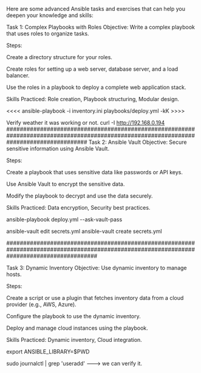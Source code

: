 Here are some advanced Ansible tasks and exercises that can help you deepen your knowledge and skills:

Task 1: Complex Playbooks with Roles
Objective: Write a complex playbook that uses roles to organize tasks.

Steps:

Create a directory structure for your roles.

Create roles for setting up a web server, database server, and a load balancer.

Use the roles in a playbook to deploy a complete web application stack.

Skills Practiced: Role creation, Playbook structuring, Modular design.


<<<<  ansible-playbook -i inventory.ini playbooks/deploy.yml -kK >>>>




Verify weather it was working or not.
curl -I http://192.168.0.194
########################################################################################################################################
Task 2: Ansible Vault
Objective: Secure sensitive information using Ansible Vault.

Steps:

Create a playbook that uses sensitive data like passwords or API keys.

Use Ansible Vault to encrypt the sensitive data.

Modify the playbook to decrypt and use the data securely.

Skills Practiced: Data encryption, Security best practices.


ansible-playbook deploy.yml --ask-vault-pass

ansible-vault edit secrets.yml
ansible-vault create secrets.yml


###########################################################################################################################################

Task 3: Dynamic Inventory
Objective: Use dynamic inventory to manage hosts.

Steps:

Create a script or use a plugin that fetches inventory data from a cloud provider (e.g., AWS, Azure).

Configure the playbook to use the dynamic inventory.

Deploy and manage cloud instances using the playbook.

Skills Practiced: Dynamic inventory, Cloud integration.


export ANSIBLE_LIBRARY=$PWD


sudo journalctl | grep 'useradd'  ---> we can verify it.
